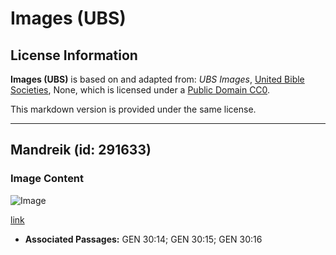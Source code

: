 # Images (UBS)

## License Information

**Images (UBS)** is based on and adapted from: _UBS Images_, [United Bible Societies](https://unitedbiblesocieties.org/), None, which is licensed under a [Public Domain CC0](https://creativecommons.org/public-domain/cc0/).

This markdown version is provided under the same license.



--------------------------------

## Mandreik (id: 291633)

### Image Content

![Image](https://cdn.aquifer.bible/aquifer-content/resources/Media/WEB-0616_mandrake.jpg)

[link](https://cdn.aquifer.bible/aquifer-content/resources/Media/WEB-0616_mandrake.jpg)

* **Associated Passages:** GEN 30:14; GEN 30:15; GEN 30:16

